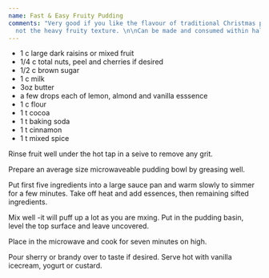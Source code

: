 ```yaml
---
name: Fast & Easy Fruity Pudding
comments: "Very good if you like the flavour of traditional Christmas pudding, but
  not the heavy fruity texture. \n\nCan be made and consumed within half an hour!"
---
```


* 1 c large dark raisins or mixed fruit
* 1/4 c total nuts, peel and cherries if desired
* 1/2 c brown sugar
* 1 c milk
* 3oz butter
* a few drops each of lemon, almond and vanilla esssence 
* 1 c flour
* 1 t cocoa
* 1 t baking soda
* 1 t cinnamon
* 1 t mixed spice

Rinse fruit well under the hot tap in a seive to remove any grit.

Prepare an average size microwaveable pudding bowl by greasing well.

Put first five ingredients into a large sauce pan and warm slowly to simmer for a few minutes.  Take off heat and add essences, then remaining sifted ingredients.  

Mix well -it will puff up a lot as you are mxing. Put in the pudding basin, level the top surface and leave uncovered.

Place in the microwave and cook for seven minutes on high.

Pour sherry or brandy over to taste if desired.  Serve hot with vanilla icecream, yogurt or custard.

